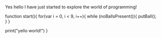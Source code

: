 Yes hello I have just started to explore the world of programming!

function start(){
  for(var i = 0, i < 9, i++){
    while (noBallsPresent()){
      putBall();
    }
  }

  print("yello world!")
}
